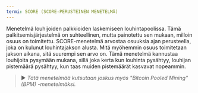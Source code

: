 ```yaml
---
termi: SCORE (SCORE-PERUSTEINEN MENETELMÄ)
---
```


Menetelmä louhijoiden palkkioiden laskemiseen louhintapoolissa. Tämä palkitsemisjärjestelmä on suhteellinen, mutta painotettu sen mukaan, milloin osuus on toimitettu. SCORE-menetelmä arvostaa osuuksia ajan perusteella, joka on kulunut louhintajakson alusta. Mitä myöhemmin osuus toimitetaan jakson aikana, sitä suurempi sen arvo on. Tämä menetelmä kannustaa louhijoita pysymään mukana, sillä joka kerta kun louhinta pysähtyy, louhijan pistemäärä pysähtyy, kun taas muiden pistemäärät kasvavat nopeammin.

> ► *Tätä menetelmää kutsutaan joskus myös "Bitcoin Pooled Mining" (BPM) -menetelmäksi.*